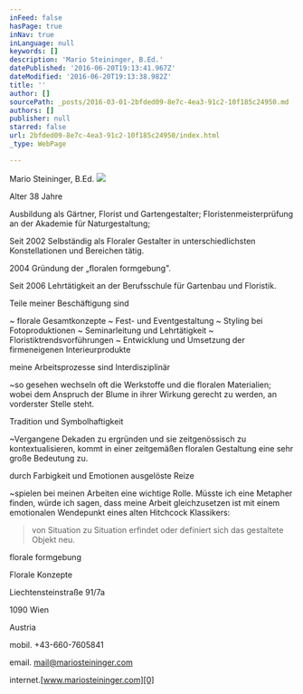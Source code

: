 ```yaml
---
inFeed: false
hasPage: true
inNav: true
inLanguage: null
keywords: []
description: 'Mario Steininger, B.Ed.'
datePublished: '2016-06-20T19:13:41.967Z'
dateModified: '2016-06-20T19:13:38.982Z'
title: ''
author: []
sourcePath: _posts/2016-03-01-2bfded09-8e7c-4ea3-91c2-10f185c24950.md
authors: []
publisher: null
starred: false
url: 2bfded09-8e7c-4ea3-91c2-10f185c24950/index.html
_type: WebPage

---
```

Mario Steininger, B.Ed.
![](https://the-grid-user-content.s3-us-west-2.amazonaws.com/6365dfeb-7065-4357-a2a5-68e36b57e644.jpg)

Alter 38 Jahre

Ausbildung als Gärtner, Florist und Gartengestalter; Floristenmeisterprüfung an der Akademie für Naturgestaltung; 

Seit 2002 Selbständig als Floraler Gestalter in unterschiedlichsten Konstellationen und Bereichen tätig. 

2004 Gründung der „floralen formgebung".

Seit 2006 Lehrtätigkeit an der Berufsschule für Gartenbau und Floristik.

Teile meiner Beschäftigung sind

~ florale Gesamtkonzepte ~ Fest- und Eventgestaltung ~ Styling bei Fotoproduktionen ~ Seminarleitung und Lehrtätigkeit ~ Floristiktrendsvorführungen ~ Entwicklung und Umsetzung der firmeneigenen Interieurprodukte

meine Arbeitsprozesse sind Interdisziplinär

~so gesehen wechseln oft die Werkstoffe und die floralen Materialien; wobei dem Anspruch der Blume in ihrer Wirkung gerecht zu werden, an vorderster Stelle steht. 

Tradition und Symbolhaftigkeit

~Vergangene Dekaden zu ergründen und sie zeitgenössisch zu kontextualisieren, kommt in einer zeitgemäßen floralen Gestaltung eine sehr große Bedeutung zu. 

durch Farbigkeit und Emotionen ausgelöste Reize

~spielen bei meinen Arbeiten eine wichtige Rolle. Müsste ich eine Metapher finden, würde ich sagen, dass meine Arbeit gleichzusetzen ist mit einem emotionalen Wendepunkt eines alten Hitchcock Klassikers: 
> 
> von Situation zu Situation erfindet oder definiert sich das gestaltete Objekt neu.

florale formgebung

Florale Konzepte

Liechtensteinstraße 91/7a

1090 Wien

Austria

mobil. +43-660-7605841

email. mail@mariosteininger.com

internet.[www.mariosteininger.com][0]

[0]: http://www.mariosteininger.com/